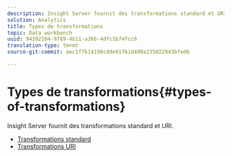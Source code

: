 ```yaml
---
description: Insight Server fournit des transformations standard et URI.
solution: Analytics
title: Types de transformations
topic: Data workbench
uuid: 94392104-9789-4b11-a266-4dfc1b74fcc6
translation-type: tm+mt
source-git-commit: aec1f7b14198cdde91f61d490a235022943bfedb

---
```



# Types de transformations{#types-of-transformations}

Insight Server fournit des transformations standard et URI.

* [Transformations standard](../../../../home/c-dataset-const-proc/c-data-trans/c-transf-types/c-standard-transf/c-standard-transf.md#concept-25f4bdbf8fe74c4aaeb2fcd226243886)
* [Transformations URI](../../../../home/c-dataset-const-proc/c-data-trans/c-transf-types/c-uri-transf/c-uri-transf.md#concept-2dfa0ffcd83d4fb69c1f42ad50dea125)


